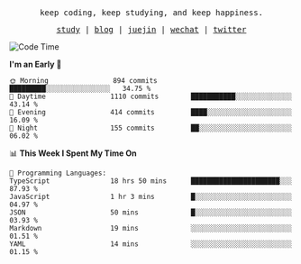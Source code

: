 <p align="center">
  <samp>
    <span>keep coding, keep studying, and keep happiness.</span>
  </samp>
</p>

<p align="center">
  <samp>
    <a href="https://github.com/ouduidui/fe-study">study</a> |
    <a href="https://deweyou.me">blog</a>  |
    <a href="https://juejin.cn/user/4309700183594366">juejin</a> |
    <a href="https://user-images.githubusercontent.com/54696834/165071004-6509e3f2-90c3-448c-9d92-3da42b0c2021.jpeg">wechat</a> |
    <a href="https://twitter.com/ouduidui">twitter</a>
  </samp>
</p>

<!--START_SECTION:waka-->
![Code Time](http://img.shields.io/badge/Code%20Time-2%2C682%20hrs%2052%20mins-blue)

**I'm an Early 🐤** 

```text
🌞 Morning                894 commits         █████████░░░░░░░░░░░░░░░░   34.75 % 
🌆 Daytime                1110 commits        ███████████░░░░░░░░░░░░░░   43.14 % 
🌃 Evening                414 commits         ████░░░░░░░░░░░░░░░░░░░░░   16.09 % 
🌙 Night                  155 commits         ██░░░░░░░░░░░░░░░░░░░░░░░   06.02 % 
```


📊 **This Week I Spent My Time On** 

```text
💬 Programming Languages: 
TypeScript               18 hrs 50 mins      ██████████████████████░░░   87.93 % 
JavaScript               1 hr 3 mins         █░░░░░░░░░░░░░░░░░░░░░░░░   04.97 % 
JSON                     50 mins             █░░░░░░░░░░░░░░░░░░░░░░░░   03.93 % 
Markdown                 19 mins             ░░░░░░░░░░░░░░░░░░░░░░░░░   01.51 % 
YAML                     14 mins             ░░░░░░░░░░░░░░░░░░░░░░░░░   01.15 % 
```


<!--END_SECTION:waka-->
